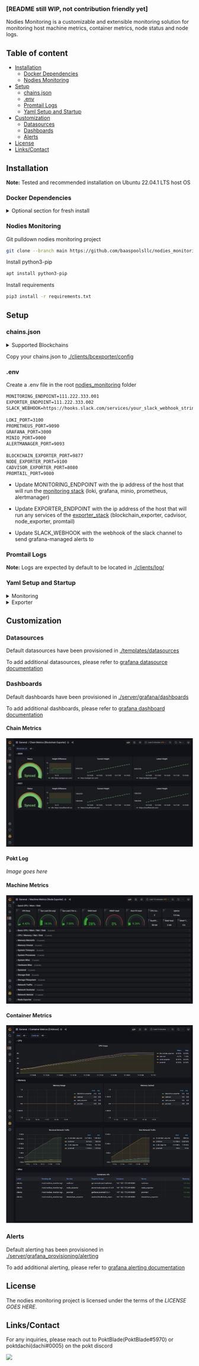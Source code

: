 ### [README still WIP, not contribution friendly yet]

Nodies Monitoring is a customizable and extensible monitoring solution for monitoring host machine metrics, container metrics, node status and node logs. 

## Table of content

- [Installation](#installation)
    - [Docker Dependencies](#docker-dependencies)
    - [Nodies Monitoring](#nodies-monitoring)
- [Setup](#setup)
    - [chains.json](#chainsjson)
    - [.env](#env)
    - [Promtail Logs](#promtail-logs)
    - [Yaml Setup and Startup](#yaml-setup-and-startup)
- [Customization](#customization)
    - [Datasources](#datasources)
    - [Dashboards](#dashboards)
    - [Alerts](#alerts)
- [License](#license)
- [Links/Contact](#linkscontact)

## Installation

**Note:** Tested and recommended installation on Ubuntu 22.04.1 LTS host OS

### Docker Dependencies
<details>
<summary>Optional section for fresh install</summary>

Uninstall existing docker
```bash
sudo apt-get remove docker docker-engine docker.io containerd runc
```

Install required packages
```bash
sudo apt-get update
sudo apt-get install \
    ca-certificates \
    curl \
    gnupg \
    lsb-release
```

Add docker official GPG key
```bash
sudo mkdir -p /etc/apt/keyrings
curl -fsSL https://download.docker.com/linux/ubuntu/gpg | sudo gpg --dearmor -o /etc/apt/keyrings/docker.gpg
```

Setup docker repo
```bash
echo \
  "deb [arch=$(dpkg --print-architecture) signed-by=/etc/apt/keyrings/docker.gpg] https://download.docker.com/linux/ubuntu \
  $(lsb_release -cs) stable" | sudo tee /etc/apt/sources.list.d/docker.list > /dev/null
```

Update apt package index
```bash
sudo apt-get update
```

Install latest docker
```bash
sudo apt-get install docker-ce docker-ce-cli containerd.io docker-compose-plugin
```
</details>

### Nodies Monitoring

Git pulldown nodies monitoring project
```bash
git clone --branch main https://github.com/baaspoolsllc/nodies_monitoring.git
```

Install python3-pip
```bash
apt install python3-pip
```

Install requirements
```bash
pip3 install -r requirements.txt
```

## Setup

### chains.json

<details>
<summary>Supported Blockchains</summary>

- harmony
- polygon
- xdai
- eth
- bsc
- swimmer
- avax
- dfk
- other EVM chains should work but not tested
</details>

Copy your chains.json to [./clients/bcexporter/config](clients/bcexporter/config/)

### .env

Create a .env file in the root [nodies_monitoring](./) folder

```
MONITORING_ENDPOINT=111.222.333.001
EXPORTER_ENDPOINT=111.222.333.002
SLACK_WEBHOOK=https://hooks.slack.com/services/your_slack_webhook_string

LOKI_PORT=3100
PROMETHEUS_PORT=9090
GRAFANA_PORT=3000
MINIO_PORT=9000
ALERTMANAGER_PORT=9093

BLOCKCHAIN_EXPORTER_PORT=9877
NODE_EXPORTER_PORT=9100
CADVISOR_EXPORTER_PORT=8080
PROMTAIL_PORT=9080
```

- Update MONITORING_ENDPOINT with the ip address of the host that will run the [monitoring stack](./server) (loki, grafana, minio, prometheus, alertmanager)

- Update EXPORTER_ENDPOINT with the ip address of the host that will run any services of the [exporter_stack](./clients) (blockchain_exporter, cadvisor, node_exporter, promtail)

- Update SLACK_WEBHOOK with the webhook of the slack channel to send grafana-managed alerts to

### Promtail Logs

**Note:** Logs are expected by default to be located in [./clients/log/](./clients/log)

### Yaml Setup and Startup

<details>
<summary>Monitoring</summary>

SSH into your monitoring host

Change directory into the [server](./server) subfolder, and run [setup.py](./server/setup.py)
```bash
cd nodies_monitoring/server && python3 setup.py
```

Boot up all server services
```bash
docker compose up
```
</details>

<details>
<summary>Exporter</summary>

SSH into your exporter host

Change directory into the [clients](./clients) subfolder, and run [setup.py](./clients/setup.py)

```bash
cd nodies_monitoring/clients && python3 setup.py
```

Boot up all server services
```bash
docker compose up
```
</details>

## Customization

### Datasources

Default datasources have been provisioned in [./templates/datasources](./templates/datasources)

To add additional datasources, please refer to [grafana datasource documentation](https://grafana.com/docs/grafana/latest/administration/provisioning/#data-sources)

### Dashboards

Default dashboards have been provisioned in [./server/grafana/dashboards](./server/grafana/dashboards)

To add additional dashboards, please refer to [grafana dashboard documentation](https://grafana.com/docs/grafana/latest/administration/provisioning/#dashboards)

#### Chain Metrics

![Chain Metrics](./img/chain_metrics.png)

#### Pokt Log

*Image goes here*

#### Machine Metrics

![Machine Metrics](./img/machine_metrics.png)

#### Container Metrics

![Container Metrics](./img/container_metrics.png)

### Alerts

Default alerting has been provisioned in [./server/grafana_provisioning/alerting](./server/grafana_provisioning/alerting)

To add additional alerting, please refer to [grafana alerting documentation](https://grafana.com/docs/grafana/latest/administration/provisioning/#alerting)

## License

The nodies monitoring project is licensed under the terms of the *LICENSE GOES HERE*.

## Links/Contact

For any inquiries, please reach out to PoktBlade(PoktBlade#5970) or poktdachi(dachi#0005) on the pokt discord

[![](https://dcbadge.vercel.app/api/server/pokt)](https://discord.gg/pokt)